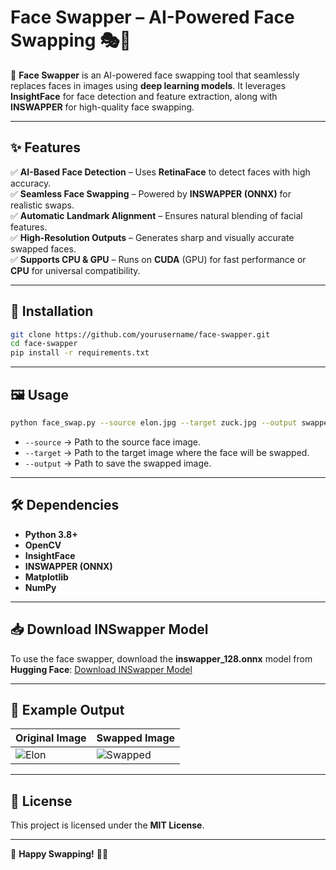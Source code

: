 # **Face Swapper – AI-Powered Face Swapping** 🎭🔄

🚀 **Face Swapper** is an AI-powered face swapping tool that seamlessly replaces faces in images using **deep learning models**. It leverages **InsightFace** for face detection and feature extraction, along with **INSWAPPER** for high-quality face swapping.

---

## **✨ Features**
✅ **AI-Based Face Detection** – Uses **RetinaFace** to detect faces with high accuracy.  
✅ **Seamless Face Swapping** – Powered by **INSWAPPER (ONNX)** for realistic swaps.  
✅ **Automatic Landmark Alignment** – Ensures natural blending of facial features.  
✅ **High-Resolution Outputs** – Generates sharp and visually accurate swapped faces.  
✅ **Supports CPU & GPU** – Runs on **CUDA** (GPU) for fast performance or **CPU** for universal compatibility.  

---

## **📌 Installation**
```bash
git clone https://github.com/yourusername/face-swapper.git
cd face-swapper
pip install -r requirements.txt
```

---

## **🖼️ Usage**
```bash
python face_swap.py --source elon.jpg --target zuck.jpg --output swapped.jpg
```

- `--source` → Path to the source face image.
- `--target` → Path to the target image where the face will be swapped.
- `--output` → Path to save the swapped image.

---

## **🛠️ Dependencies**
- **Python 3.8+**
- **OpenCV**
- **InsightFace**
- **INSWAPPER (ONNX)**
- **Matplotlib**
- **NumPy**

---

## **📥 Download INSwapper Model**
To use the face swapper, download the **inswapper_128.onnx** model from **Hugging Face**:
[Download INSwapper Model](https://huggingface.co/ezioruan/inswapper_128.onnx/tree/main)

---

## **🚀 Example Output**
| Original Image | Swapped Image |
|---------------|--------------|
| ![Elon](elon.jpg) | ![Swapped](swapped.jpg) |

---

## **📜 License**
This project is licensed under the **MIT License**.

---

🚀 **Happy Swapping!** 🔄😊
